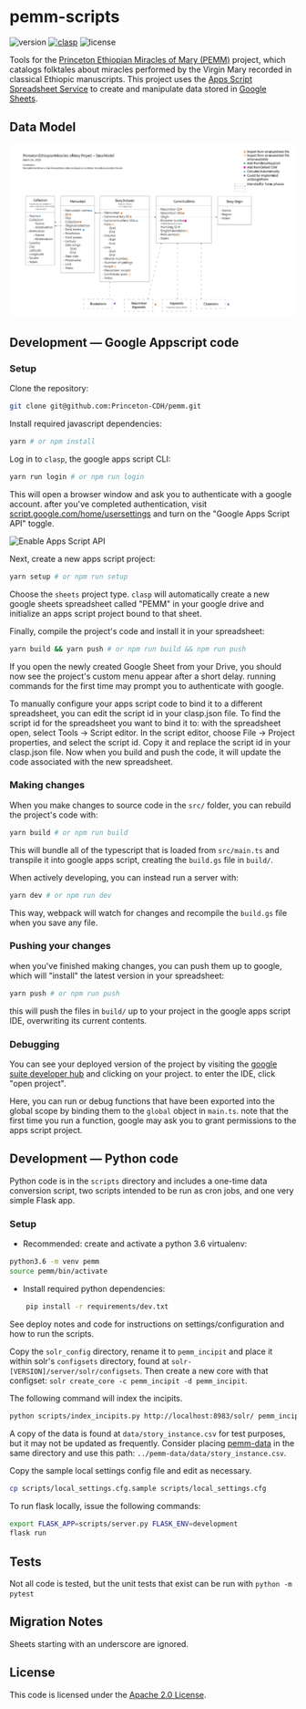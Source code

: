 # pemm-scripts
![version](https://img.shields.io/github/package-json/v/Princeton-CDH/pemm-scripts)
[![clasp](https://img.shields.io/badge/built%20with-clasp-4285f4.svg)](https://github.com/google/clasp)
![license](https://img.shields.io/github/license/Princeton-CDH/pemm-scripts)

Tools for the [Princeton Ethiopian Miracles of Mary (PEMM)](https://cdh.princeton.edu/projects/ethiopian-miracles-mary-project/)
project, which catalogs folktales about miracles performed by the Virgin Mary
recorded in classical Ethiopic manuscripts. This project uses the [Apps Script Spreadsheet Service](https://developers.google.com/apps-script/reference/spreadsheet/) to create and manipulate data stored in [Google Sheets](https://docs.google.com/spreadsheets/).

## Data Model

![data model diagram](docs/v0.2_data-model.svg)

## Development — Google Appscript code
### Setup

Clone the repository:
```sh
git clone git@github.com:Princeton-CDH/pemm.git
```
Install required javascript dependencies:
```sh
yarn # or npm install
```
Log in to `clasp`, the google apps script CLI:
```sh
yarn run login # or npm run login
```
This will open a browser window and ask you to authenticate with a google
account. after you've completed authentication, visit [script.google.com/home/usersettings](https://script.google.com/home/usersettings)
and turn on the "Google Apps Script API" toggle.

![Enable Apps Script API](https://user-images.githubusercontent.com/744973/54870967-a9135780-4d6a-11e9-991c-9f57a508bdf0.gif)

Next, create a new apps script project:
```sh
yarn setup # or npm run setup
```
Choose the `sheets` project type. `clasp` will automatically create a new
google sheets spreadsheet called "PEMM" in your google drive and initialize
an apps script project bound to that sheet.

Finally, compile the project's code and install it in your spreadsheet:
```sh
yarn build && yarn push # or npm run build && npm run push
```

If you open the newly created Google Sheet from your Drive, you should now
see the project's custom menu appear after a short delay. running commands for
the first time may prompt you to authenticate with google.

To manually configure your apps script code to bind it to a different spreadsheet,
you can edit the script id in your clasp.json file.  To find the script id
for the spreadsheet you want to bind it to: with the spreadsheet open,
select Tools -> Script editor. In the script editor, choose File -> Project
properties, and select the script id. Copy it and replace the script id
in your clasp.json file. Now when you build and push the code, it will
update the code associated with the new spreadsheet.

### Making changes

When you make changes to source code in the `src/` folder, you can rebuild the
project's code with:
```sh
yarn build # or npm run build
```
This will bundle all of the typescript that is loaded from `src/main.ts` and
transpile it into google apps script, creating the `build.gs` file in `build/`.

When actively developing, you can instead run a server with:
```sh
yarn dev # or npm run dev
```
This way, webpack will watch for changes and recompile the `build.gs` file
when you save any file.

### Pushing your changes

when you've finished making changes, you can push them up to google, which will
"install" the latest version in your spreadsheet:
```sh
yarn push # or npm run push
```
this will push the files in `build/` up to your project in the google apps
script IDE, overwriting its current contents.

### Debugging

You can see your deployed version of the project by
visiting the [google suite developer hub](https://script.google.com/home) and
clicking on your project. to enter the IDE, click "open project".

Here, you can run or debug functions that have been exported into the global
scope by binding them to the `global` object in `main.ts`. note that the first
time you run a function, google may ask you to grant permissions to the apps
script project.


## Development — Python code

Python code is in the `scripts` directory and includes a one-time data
conversion script, two scripts intended to be run as cron jobs,
and one very simple Flask app.

### Setup

- Recommended: create and activate a python 3.6 virtualenv:
```sh
python3.6 -m venv pemm
source pemm/bin/activate
```
- Install required python dependencies:
```sh
    pip install -r requirements/dev.txt
```

See deploy notes and code for instructions on settings/configuration
and how to run the scripts.

Copy the `solr_config` directory, rename it to `pemm_incipit` and place it within solr's
`configsets` directory, found at `solr-[VERSION]/server/solr/configsets`. Then
create a new core with that configset: `solr create_core -c pemm_incipit -d pemm_incipit`.

The following command will index the incipits. 
```sh
python scripts/index_incipits.py http://localhost:8983/solr/ pemm_incipit [PATH_TO_INCIPIT_CSV]
```
A copy of the data is found at `data/story_instance.csv` for test purposes, but 
it may not be updated as frequently. Consider placing 
[pemm-data](https://github.com/Princeton-CDH/pemm-data) in the same directory 
and use this path: `../pemm-data/data/story_instance.csv`.

Copy the sample local settings config file and edit as necessary.
```sh
cp scripts/local_settings.cfg.sample scripts/local_settings.cfg
```

To run flask locally, issue the following commands:
```sh
export FLASK_APP=scripts/server.py FLASK_ENV=development
flask run
```

## Tests

Not all code is tested, but the unit tests that exist can be run with `python -m pytest`

## Migration Notes

Sheets starting with an underscore are ignored.

## License
This code is licensed under the [Apache 2.0 License](https://github.com/Princeton-CDH/pemm-scripts/blob/master/LICENSE).
